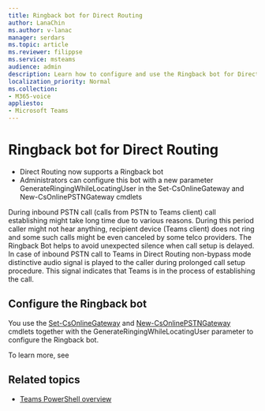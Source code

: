 ```yaml
---
title: Ringback bot for Direct Routing
author: LanaChin
ms.author: v-lanac
manager: serdars
ms.topic: article
ms.reviewer: filippse
ms.service: msteams
audience: admin
description: Learn how to configure and use the Ringback bot for Direct Routing to prevent prolonged silences that may occur when a call is being established.
localization_priority: Normal
ms.collection: 
- M365-voice
appliesto: 
- Microsoft Teams
---
```


# Ringback bot for Direct Routing


- Direct Routing now supports a Ringback bot
- Administrators can configure this bot with a new parameter GenerateRingingWhileLocatingUser in the Set-CsOnlineGateway and New-CsOnlinePSTNGateway cmdlets

During inbound PSTN call (calls from PSTN to Teams client) call establishing might take long time due to various reasons. During this period caller might not hear anything, recipient device (Teams client) does not ring and some such calls might be even canceled by some telco providers. 
The Ringback Bot helps to avoid unexpected silence when call setup is delayed. In case of inbound PSTN call to Teams in Direct Routing non-bypass mode distinctive audio signal is played to the caller during prolonged call setup procedure. This signal indicates that Teams is in the process of establishing the call. 

## Configure the Ringback bot

You use the [Set-CsOnlineGateway](https://docs.microsoft.com/powershell/module/skype/set-csonlinepstngateway) and [New-CsOnlinePSTNGateway](https://docs.microsoft.com/powershell/module/skype/new-csonlinepstngateway) cmdlets together with the GenerateRingingWhileLocatingUser parameter to configure the Ringback bot. 

To learn more, see 


## Related topics

- [Teams PowerShell overview](teams-powershell-overview.md)